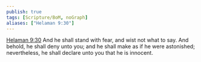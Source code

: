 ```yaml
---
publish: true
tags: [Scripture/BoM, noGraph]
aliases: ["Helaman 9:30"]
---
```

[Helaman 9:30](https://churchofjesuschrist.org/study/scriptures/bofm/hel/9?lang=eng&id=p30#p30) And he shall stand with fear, and wist not what to say. And behold, he shall deny unto you; and he shall make as if he were astonished; nevertheless, he shall declare unto you that he is innocent.
